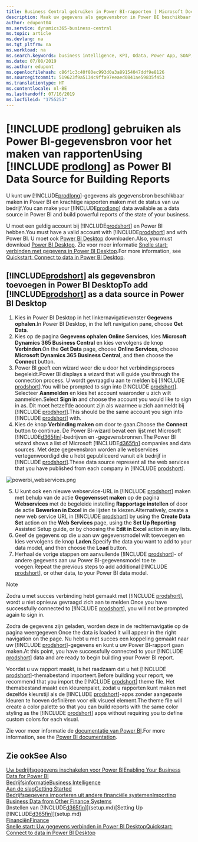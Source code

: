 ```yaml
---
title: Business Central gebruiken in Power BI-rapporten | Microsoft Docs
description: Maak uw gegevens als gegevensbron in Power BI beschikbaar en maak krachtige rapporten met de status van uw bedrijf.
author: edupont04
ms.service: dynamics365-business-central
ms.topic: article
ms.devlang: na
ms.tgt_pltfrm: na
ms.workload: na
ms.search.keywords: business intelligence, KPI, Odata, Power App, SOAP, analysis
ms.date: 07/08/2019
ms.author: edupont
ms.openlocfilehash: c86f1c3c40f80ec993d0a3a89154047ddf9e8126
ms.sourcegitcommit: 519623f9a5134c9ffa97eeaed0841ae59835f453
ms.translationtype: HT
ms.contentlocale: nl-BE
ms.lasthandoff: 07/16/2019
ms.locfileid: "1755253"
---
```

# <a name="using-include-prodlongincludesprodlongmd-as-power-bi-data-source-for-building-reports"></a><span data-ttu-id="3d3e3-103">[!INCLUDE [prodlong](includes/prodlong.md)] gebruiken als Power BI-gegevensbron voor het maken van rapporten</span><span class="sxs-lookup"><span data-stu-id="3d3e3-103">Using [!INCLUDE [prodlong](includes/prodlong.md)] as Power BI Data Source for Building Reports</span></span>

<span data-ttu-id="3d3e3-104">U kunt uw [!INCLUDE[prodlong](includes/prodlong.md)]-gegevens als gegevensbron beschikbaar maken in Power BI en krachtige rapporten maken met de status van uw bedrijf.</span><span class="sxs-lookup"><span data-stu-id="3d3e3-104">You can make your [!INCLUDE[prodlong](includes/prodlong.md)] data available as a data source in Power BI and build powerful reports of the state of your business.</span></span>  

<span data-ttu-id="3d3e3-105">U moet een geldig account bij [!INCLUDE[prodshort](includes/prodshort.md)] en Power BI hebben.</span><span class="sxs-lookup"><span data-stu-id="3d3e3-105">You must have a valid account with [!INCLUDE[prodshort](includes/prodshort.md)] and with Power BI.</span></span> <span data-ttu-id="3d3e3-106">U moet ook [Power BI Desktop](https://powerbi.microsoft.com/en-us/desktop/) downloaden.</span><span class="sxs-lookup"><span data-stu-id="3d3e3-106">Also, you must download [Power BI Desktop](https://powerbi.microsoft.com/en-us/desktop/).</span></span> <span data-ttu-id="3d3e3-107">Zie voor meer informatie [Snelle start: verbinden met gegevens in Power BI Desktop](/power-bi/desktop-quickstart-connect-to-data).</span><span class="sxs-lookup"><span data-stu-id="3d3e3-107">For more information, see [Quickstart: Connect to data in Power BI Desktop](/power-bi/desktop-quickstart-connect-to-data).</span></span>  

## <a name="to-add-includeprodshortincludesprodshortmd-as-a-data-source-in-power-bi-desktop"></a><span data-ttu-id="3d3e3-108">[!INCLUDE[prodshort](includes/prodshort.md)] als gegevensbron toevoegen in Power BI Desktop</span><span class="sxs-lookup"><span data-stu-id="3d3e3-108">To add [!INCLUDE[prodshort](includes/prodshort.md)] as a data source in Power BI Desktop</span></span>

1. <span data-ttu-id="3d3e3-109">Kies in Power BI Desktop in het linkernavigatievenster **Gegevens ophalen**.</span><span class="sxs-lookup"><span data-stu-id="3d3e3-109">In Power BI Desktop, in the left navigation pane, choose **Get Data**.</span></span>
2. <span data-ttu-id="3d3e3-110">Kies op de pagina **Gegevens ophalen** **Online Services**, kies **Microsoft Dynamics 365 Business Central** en kies vervolgens de knop **Verbinden**.</span><span class="sxs-lookup"><span data-stu-id="3d3e3-110">On the **Get Data** page, choose **Online Services**, choose **Microsoft Dynamics 365 Business Central**, and then choose the **Connect** button.</span></span>
3. <span data-ttu-id="3d3e3-111">Power BI geeft een wizard weer die u door het verbindingsproces begeleidt.</span><span class="sxs-lookup"><span data-stu-id="3d3e3-111">Power BI displays a wizard that will guide you through the connection process.</span></span> <span data-ttu-id="3d3e3-112">U wordt gevraagd u aan te melden bij [!INCLUDE [prodshort](includes/prodshort.md)].</span><span class="sxs-lookup"><span data-stu-id="3d3e3-112">You will be prompted to sign into [!INCLUDE [prodshort](includes/prodshort.md)].</span></span> <span data-ttu-id="3d3e3-113">Selecteer **Aanmelden** en kies het account waaronder u zich wilt aanmelden.</span><span class="sxs-lookup"><span data-stu-id="3d3e3-113">Select **Sign in** and choose the account you would like to sign in as.</span></span> <span data-ttu-id="3d3e3-114">Dit moet hetzelfde account zijn als waarmee u zich aanmeldt bij [!INCLUDE [prodshort](includes/prodshort.md)].</span><span class="sxs-lookup"><span data-stu-id="3d3e3-114">This should be the same account you sign into [!INCLUDE [prodshort](includes/prodshort.md)] with.</span></span>
4. <span data-ttu-id="3d3e3-115">Kies de knop **Verbinding maken** om door te gaan.</span><span class="sxs-lookup"><span data-stu-id="3d3e3-115">Choose the **Connect** button to continue.</span></span> <span data-ttu-id="3d3e3-116">De Power BI-wizard bevat een lijst met Microsoft [!INCLUDE[d365fin](includes/d365fin_md.md)]-bedrijven en -gegevensbronnen.</span><span class="sxs-lookup"><span data-stu-id="3d3e3-116">The Power BI wizard shows a list of Microsoft [!INCLUDE[d365fin](includes/d365fin_md.md)] companies and data sources.</span></span> <span data-ttu-id="3d3e3-117">Met deze gegevensbron worden alle webservices vertegenwoordigd die u hebt gepubliceerd vanuit elk bedrijf in [!INCLUDE [prodshort](includes/prodshort.md)].</span><span class="sxs-lookup"><span data-stu-id="3d3e3-117">These data source represent all the web services that you have published from each company in [!INCLUDE [prodshort](includes/prodshort.md)].</span></span>

  ![powerbi_webservices.png](media/across-how-use-financials-data-source-powerbi/powerbi_webservices.png)

5. <span data-ttu-id="3d3e3-119">U kunt ook een nieuwe webservice-URL in [!INCLUDE [prodshort](includes/prodshort.md)] maken met behulp van de actie **Gegevensset maken** op de pagina **Webservices** met de begeleide instelling **Rapportage instellen** of door de actie **Bewerken in Excel** in de lijsten te kiezen.</span><span class="sxs-lookup"><span data-stu-id="3d3e3-119">Alternatively, create a new web service URL in [!INCLUDE [prodshort](includes/prodshort.md)] by using the **Create Data Set** action on the **Web Services** page, using the **Set Up Reporting** Assisted Setup guide, or by choosing the **Edit in Excel** action in any lists.</span></span>
6. <span data-ttu-id="3d3e3-120">Geef de gegevens op die u aan uw gegevensmodel wilt toevoegen en kies vervolgens de knop **Laden**.</span><span class="sxs-lookup"><span data-stu-id="3d3e3-120">Specify the data you want to add to your data model, and then choose the **Load** button.</span></span>
7. <span data-ttu-id="3d3e3-121">Herhaal de vorige stappen om aanvullende [!INCLUDE [prodshort](includes/prodshort.md)]- of andere gegevens aan uw Power BI-gegevensmodel toe te voegen.</span><span class="sxs-lookup"><span data-stu-id="3d3e3-121">Repeat the previous steps to add additional [!INCLUDE [prodshort](includes/prodshort.md)], or other data, to your Power BI data model.</span></span>

> [!NOTE]  
> <span data-ttu-id="3d3e3-122">Zodra u met succes verbinding hebt gemaakt met [!INCLUDE [prodshort](includes/prodshort.md)], wordt u niet opnieuw gevraagd zich aan te melden.</span><span class="sxs-lookup"><span data-stu-id="3d3e3-122">Once you have successfully connected to [!INCLUDE [prodshort](includes/prodshort.md)], you will not be prompted again to sign in.</span></span>

<span data-ttu-id="3d3e3-123">Zodra de gegevens zijn geladen, worden deze in de rechternavigatie op de pagina weergegeven.</span><span class="sxs-lookup"><span data-stu-id="3d3e3-123">Once the data is loaded it will appear in the right navigation on the page.</span></span> <span data-ttu-id="3d3e3-124">Nu hebt u met succes een koppeling gemaakt naar uw [!INCLUDE [prodshort](includes/prodshort.md)]-gegevens en kunt u uw Power BI-rapport gaan maken.</span><span class="sxs-lookup"><span data-stu-id="3d3e3-124">At this point, you have successfully connected to your [!INCLUDE [prodshort](includes/prodshort.md)] data and are ready to begin building your Power BI report.</span></span>  

<span data-ttu-id="3d3e3-125">Voordat u uw rapport maakt, is het raadzaam dat u het [!INCLUDE [prodshort](includes/prodshort.md)]-themabestand importeert.</span><span class="sxs-lookup"><span data-stu-id="3d3e3-125">Before building your report, we recommend that you import the [!INCLUDE [prodshort](includes/prodshort.md)] theme file.</span></span>  <span data-ttu-id="3d3e3-126">Het themabestand maakt een kleurenpalet, zodat u rapporten kunt maken met dezelfde kleurstijl als de [!INCLUDE [prodshort](includes/prodshort.md)]-apps zonder aangepaste kleuren te hoeven definiëren voor elk visueel element.</span><span class="sxs-lookup"><span data-stu-id="3d3e3-126">The theme file will create a color palette so that you can build reports with the same color styling as the [!INCLUDE [prodshort](includes/prodshort.md)] apps without requiring you to define custom colors for each visual.</span></span>

<span data-ttu-id="3d3e3-127">Zie voor meer informatie de [documentatie van Power BI](/power-bi/consumer/power-bi-consumer-landing/).</span><span class="sxs-lookup"><span data-stu-id="3d3e3-127">For more information, see the [Power BI documentation](/power-bi/consumer/power-bi-consumer-landing/).</span></span>

## <a name="see-also"></a><span data-ttu-id="3d3e3-128">Zie ook</span><span class="sxs-lookup"><span data-stu-id="3d3e3-128">See Also</span></span>

[<span data-ttu-id="3d3e3-129">Uw bedrijfsgegevens inschakelen voor Power BI</span><span class="sxs-lookup"><span data-stu-id="3d3e3-129">Enabling Your Business Data for Power BI</span></span>](admin-powerbi.md)  
[<span data-ttu-id="3d3e3-130">Bedrijfsinformatie</span><span class="sxs-lookup"><span data-stu-id="3d3e3-130">Business Intelligence</span></span>](bi.md)  
[<span data-ttu-id="3d3e3-131">Aan de slag</span><span class="sxs-lookup"><span data-stu-id="3d3e3-131">Getting Started</span></span>](product-get-started.md)  
[<span data-ttu-id="3d3e3-132">Bedrijfsgegevens importeren uit andere financiële systemen</span><span class="sxs-lookup"><span data-stu-id="3d3e3-132">Importing Business Data from Other Finance Systems</span></span>](across-import-data-configuration-packages.md)  
<span data-ttu-id="3d3e3-133">[Instellen van [!INCLUDE[d365fin](includes/d365fin_md.md)]](setup.md)</span><span class="sxs-lookup"><span data-stu-id="3d3e3-133">[Setting Up [!INCLUDE[d365fin](includes/d365fin_md.md)]](setup.md)</span></span>  
[<span data-ttu-id="3d3e3-134">Financiën</span><span class="sxs-lookup"><span data-stu-id="3d3e3-134">Finance</span></span>](finance.md)  
[<span data-ttu-id="3d3e3-135">Snelle start: Uw gegevens verbinden in Power BI Desktop</span><span class="sxs-lookup"><span data-stu-id="3d3e3-135">Quickstart: Connect to data in Power BI Desktop</span></span>](/power-bi/desktop-quickstart-connect-to-data)  
